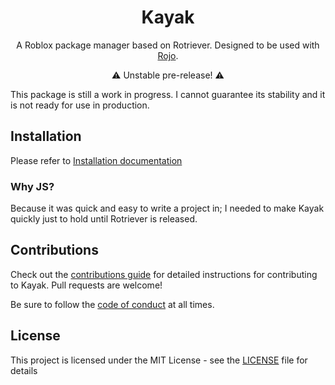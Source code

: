 <h1 align="center">Kayak</h1>
<div align="center">
	<!-- include some shields -->
</div>

<div align="center">
	A Roblox package manager based on Rotriever.
	Designed to be used with <a href="https://rojo.space">Rojo</a>.

⚠ Unstable pre-release! ⚠

</div>

This package is still a work in progress. I cannot guarantee its stability and it is not ready for
use in production.

## Installation

Please refer to [Installation documentation](https://emozley.uk/kayak/guide/installation)

### Why JS?

Because it was quick and easy to write a project in; I needed to make Kayak quickly just to hold
until Rotriever is released.

## Contributions

Check out the [contributions guide](/CONTRIBUTING.md) for detailed instructions for contributing to
Kayak. Pull requests are welcome!

Be sure to follow the [code of conduct](/CODE_OF_CONDUCT.md) at all times.

## License

This project is licensed under the MIT License - see the [LICENSE](/LICENSE) file for details
